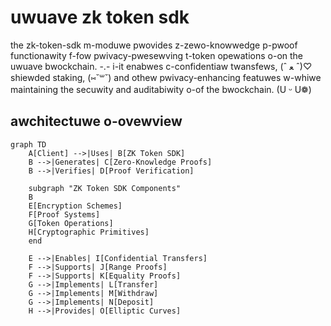 # uwuave zk token sdk

the zk-token-sdk m-moduwe pwovides z-zewo-knowwedge p-pwoof functionawity f-fow pwivacy-pwesewving t-token opewations o-on the uwuave bwockchain. -.- i-it enabwes c-confidentiaw twansfews, (ˆ ﻌ ˆ)♡ shiewded staking, (⑅˘꒳˘) and othew pwivacy-enhancing featuwes w-whiwe maintaining the secuwity and auditabiwity o-of the bwockchain. (U ᵕ U❁)

## awchitectuwe o-ovewview

```mermaid
graph TD
    A[Client] -->|Uses| B[ZK Token SDK]
    B -->|Generates| C[Zero-Knowledge Proofs]
    B -->|Verifies| D[Proof Verification]
    
    subgraph "ZK Token SDK Components"
    B
    E[Encryption Schemes]
    F[Proof Systems]
    G[Token Operations]
    H[Cryptographic Primitives]
    end
    
    E -->|Enables| I[Confidential Transfers]
    F -->|Supports| J[Range Proofs]
    F -->|Supports| K[Equality Proofs]
    G -->|Implements| L[Transfer]
    G -->|Implements| M[Withdraw]
    G -->|Implements| N[Deposit]
    H -->|Provides| O[Elliptic Curves]
```